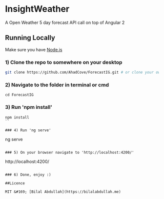 # InsightWeather

A Open Weather 5 day forecast API call on top of Angular 2

## Running Locally

Make sure you have [Node.js](http://nodejs.org/)

### 1) Clone the repo to somewhere on your desktop 

```sh
git clone https://github.com/AhadCove/ForecastIG.git # or clone your own fork
```

### 2) Navigate to the folder in terminal or cmd

```
cd ForecastIG
```

<!--Run these commands without the quotes in terminal or cmd-->

### 3) Run 'npm install'

```
npm install
``

### 4) Run 'ng serve'

```
ng serve
```

### 5) On your browser navigate to 'http://localhost:4200/' 
```
http://localhost:4200/
```

### 6) Done, enjoy :)

##Licence

MIT &#169; [Bilal Abdullah](https://bilalabdullah.me)

